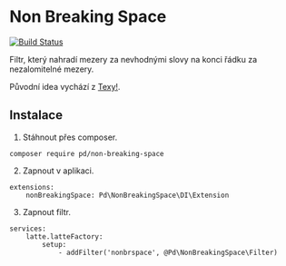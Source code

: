 # Non Breaking Space

[![Build Status](https://travis-ci.org/peckadesign/NonBreakingSpace.svg?branch=master)](https://travis-ci.org/peckadesign/NonBreakingSpace)

Filtr, který nahradí mezery za nevhodnými slovy na konci řádku za nezalomitelné mezery.

Původní idea vychází z [Texy!](https://github.com/dg/texy).


## Instalace

1. Stáhnout přes composer.

```
composer require pd/non-breaking-space
```

2. Zapnout v aplikaci.

```
extensions:
	nonBreakingSpace: Pd\NonBreakingSpace\DI\Extension
```

3. Zapnout filtr.

```
services:
	latte.latteFactory:
		setup:
			- addFilter('nonbrspace', @Pd\NonBreakingSpace\Filter)
```

